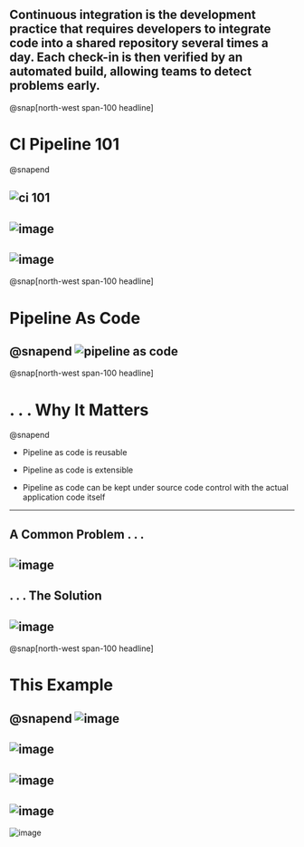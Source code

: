 Continuous integration is the development practice that requires developers to integrate code into a shared repository several times a day. Each check-in is then verified by an automated build, allowing teams to detect problems early.
---
@snap[north-west span-100 headline]
# CI Pipeline 101
@snapend

![ci 101](https://user-images.githubusercontent.com/15145995/54528274-66214080-4974-11e9-993b-88328b6d01d6.png)
---
![image](https://user-images.githubusercontent.com/15145995/55723183-45428d00-5a00-11e9-9457-e0270e993408.png)
---
![image](https://user-images.githubusercontent.com/15145995/55897864-47038080-5bb9-11e9-9613-a993b8212b89.png)
---
@snap[north-west span-100 headline]
# Pipeline As Code
@snapend
![pipeline as code](https://user-images.githubusercontent.com/15145995/46341431-f6bacd00-c62f-11e8-945f-4a45f269e785.PNG)
---
@snap[north-west span-100 headline]
# . . . Why It Matters
@snapend
* Pipeline as code is reusable

* Pipeline as code is extensible

* Pipeline as code can be kept under source code control with the actual application code itself
---
A Common Problem . . .
---
![image](https://user-images.githubusercontent.com/15145995/55723334-ba15c700-5a00-11e9-95ca-ff55d4e35934.png)
---
. . . The Solution
---
![image](https://user-images.githubusercontent.com/15145995/55723922-2b09ae80-5a02-11e9-8b01-23b16b418041.png)
---
@snap[north-west span-100 headline]
# This Example 
@snapend
![image](https://user-images.githubusercontent.com/15145995/55720257-4d96ca00-59f8-11e9-9112-c3dcc0ce7a66.png)
---
![image](https://user-images.githubusercontent.com/15145995/55894665-6d71ed80-5bb2-11e9-9f4a-ae766b056333.png)
---
![image](https://user-images.githubusercontent.com/15145995/55895963-2802ef80-5bb5-11e9-857b-7b2828b3f796.png)
---
![image](https://user-images.githubusercontent.com/15145995/55896735-e115f980-5bb6-11e9-915c-65767cbea86b.png)
---
![image](https://user-images.githubusercontent.com/15145995/55897169-e9226900-5bb7-11e9-9601-de3a1f26bbe4.png)

